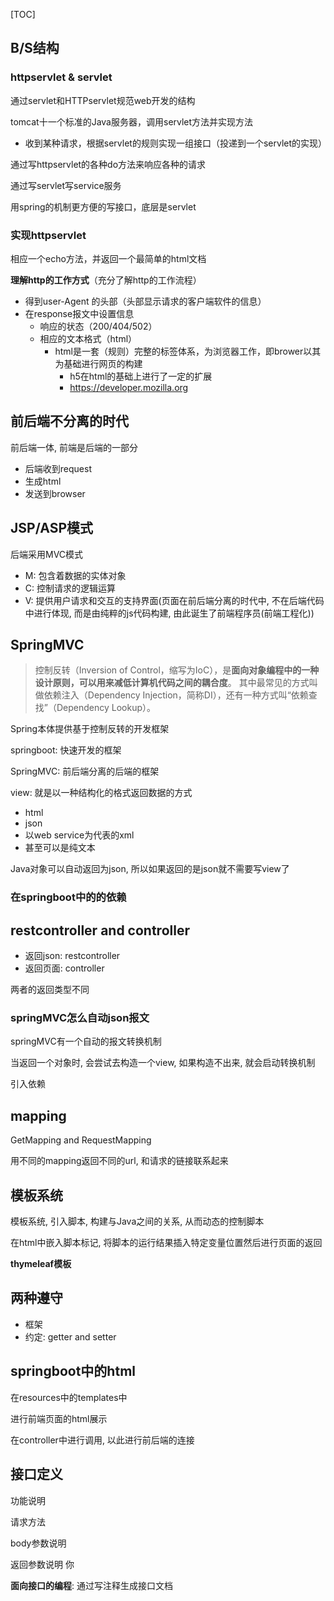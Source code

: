 [TOC]

## B/S结构

### httpservlet & servlet

通过servlet和HTTPservlet规范web开发的结构

tomcat十一个标准的Java服务器，调用servlet方法并实现方法

- 收到某种请求，根据servlet的规则实现一组接口（投递到一个servlet的实现）

通过写httpservlet的各种do方法来响应各种的请求

通过写servlet写service服务

用spring的机制更方便的写接口，底层是servlet

### 实现httpservlet

相应一个echo方法，并返回一个最简单的html文档

**理解http的工作方式**（充分了解http的工作流程）

- 得到user-Agent 的头部（头部显示请求的客户端软件的信息）
- 在response报文中设置信息
  - 响应的状态（200/404/502）
  - 相应的文本格式（html）
    - html是一套（规则）完整的标签体系，为浏览器工作，即brower以其为基础进行网页的构建
      - h5在html的基础上进行了一定的扩展
      - https://developer.mozilla.org

## 前后端不分离的时代

前后端一体, 前端是后端的一部分

- 后端收到request
- 生成html
- 发送到browser

## JSP/ASP模式

后端采用MVC模式

- M: 包含着数据的实体对象
- C: 控制请求的逻辑运算
- V: 提供用户请求和交互的支持界面(页面在前后端分离的时代中, 不在后端代码中进行体现, 而是由纯粹的js代码构建, 由此诞生了前端程序员(前端工程化))

## SpringMVC

> 控制反转（Inversion of Control，缩写为IoC），是**面向对象编程中的一种设计原则，可以用来减低计算机代码之间的耦合度**。 其中最常见的方式叫做依赖注入（Dependency Injection，简称DI），还有一种方式叫“依赖查找”（Dependency Lookup）。

Spring本体提供基于控制反转的开发框架

springboot: 快速开发的框架

SpringMVC: 前后端分离的后端的框架



view: 就是以一种结构化的格式返回数据的方式

- html
- json
- 以web service为代表的xml
- 甚至可以是纯文本

Java对象可以自动返回为json, 所以如果返回的是json就不需要写view了



### 在springboot中的的依赖



## restcontroller and controller

- 返回json: restcontroller
- 返回页面: controller

两者的返回类型不同

### springMVC怎么自动json报文

springMVC有一个自动的报文转换机制

当返回一个对象时, 会尝试去构造一个view, 如果构造不出来, 就会启动转换机制



引入依赖

## mapping

GetMapping and RequestMapping

用不同的mapping返回不同的url, 和请求的链接联系起来

## 模板系统

模板系统, 引入脚本, 构建与Java之间的关系, 从而动态的控制脚本

在html中嵌入脚本标记, 将脚本的运行结果插入特定变量位置然后进行页面的返回

**thymeleaf模板**

## 两种遵守

- 框架
- 约定: getter and setter

## springboot中的html

在resources中的templates中

进行前端页面的html展示

在controller中进行调用, 以此进行前后端的连接

## 接口定义

功能说明

请求方法

body参数说明

返回参数说明   你

**面向接口的编程**: 通过写注释生成接口文档